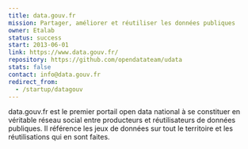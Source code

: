 ```yaml
---
title: data.gouv.fr
mission: Partager, améliorer et réutiliser les données publiques
owner: Etalab
status: success
start: 2013-06-01
link: https://www.data.gouv.fr/
repository: https://github.com/opendatateam/udata
stats: false
contact: info@data.gouv.fr
redirect_from:
  - /startup/datagouv
---
```


data.gouv.fr est le premier portail open data national à se constituer en véritable réseau social entre producteurs et réutilisateurs de données publiques. Il référence les jeux de données sur tout le territoire et les réutilisations qui en sont faites.

